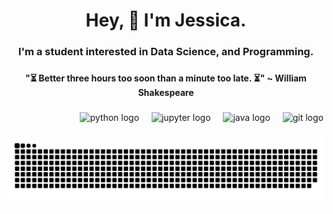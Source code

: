 <h1 align="center">Hey, 🚀 I'm Jessica.</h1>

###

<h3 align="center">I'm a student interested in Data Science, and Programming.</h3>

###

<h4 align="center">"⏳ Better three hours too soon than a minute too late. ⏳" ~ William Shakespeare</h4>

###

<div align="right">
  <img src="https://cdn.jsdelivr.net/gh/devicons/devicon/icons/python/python-original.svg" height="40" alt="python logo"  />
  <img width="12" />
  <img src="https://cdn.jsdelivr.net/gh/devicons/devicon/icons/jupyter/jupyter-original.svg" height="40" alt="jupyter logo"  />
  <img width="12" />
  <img src="https://cdn.jsdelivr.net/gh/devicons/devicon/icons/java/java-original.svg" height="40" alt="java logo"  />
  <img width="12" />
  <img src="https://cdn.jsdelivr.net/gh/devicons/devicon/icons/git/git-original.svg" height="40" alt="git logo"  />
</div>

###

<img src="https://raw.githubusercontent.com/Jessica-Chuene/Jessica-Chuene/output/snake.svg" alt="Snake animation" />

###